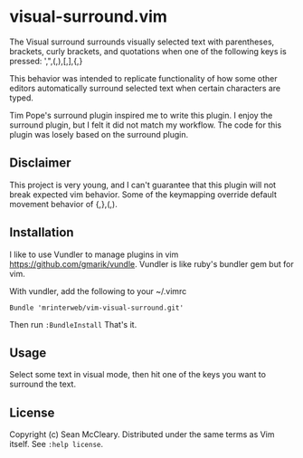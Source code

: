 visual-surround.vim
============

The Visual surround surrounds visually selected text with parentheses, 
brackets, curly brackets, and quotations when one of the following keys is pressed:
',",(,),[,],{,}

This behavior was intended to replicate functionality of how some other editors
automatically surround selected text when certain characters are typed.

Tim Pope's surround plugin inspired me to write this plugin. I enjoy the surround
plugin, but I felt it did not match my workflow. The code for this plugin was 
losely based on the surround plugin.

Disclaimer
----------

This project is very young, and I can't guarantee that this plugin will not break
expected vim behavior. Some of the keymapping override default movement behavior of {,},(,).

Installation
------------

I like to use Vundler to manage plugins in vim https://github.com/gmarik/vundle.
Vundler is like ruby's bundler gem but for vim.

With vundler, add the following to your ~/.vimrc

    Bundle 'mrinterweb/vim-visual-surround.git'

Then run `:BundleInstall`
That's it.

Usage
------

Select some text in visual mode, then hit one of the keys you want to surround the text.

License
-------

Copyright (c) Sean McCleary.  Distributed under the same terms as Vim itself.
See `:help license`.
